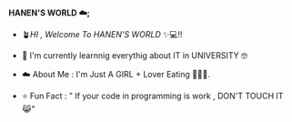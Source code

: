 **HANEN'S WORLD ☁️;**

- 🪴*HI , Welcome To HANEN'S WORLD* ✨💻!!

- 🌱 I'm currently learnnig everythig about IT in UNIVERSITY 🤓

- ☁️ About Me : I'm Just A GIRL + Lover Eating 🎀🍔🍕.

- ⭐ Fun Fact : " If your code in programming is work , DON'T TOUCH IT 😹"




